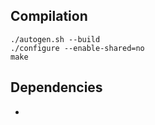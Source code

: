 ## Compilation
    ./autogen.sh --build
    ./configure --enable-shared=no
    make

## Dependencies
* <none>